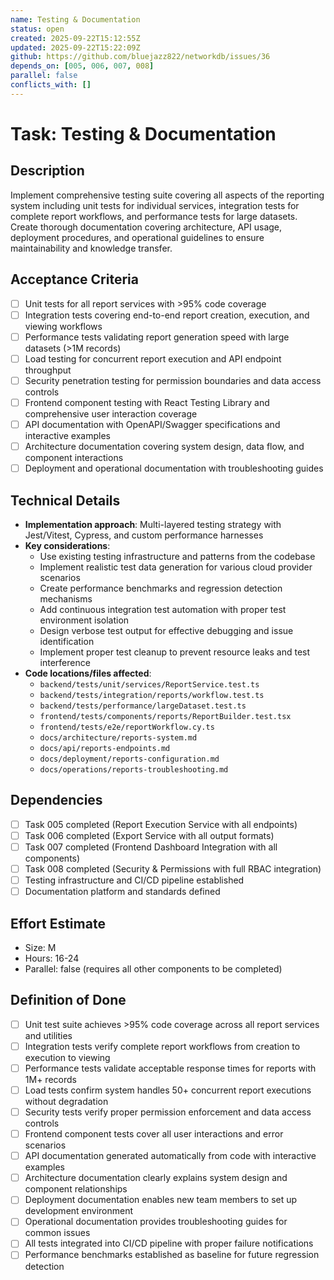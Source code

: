 ```yaml
---
name: Testing & Documentation
status: open
created: 2025-09-22T15:12:55Z
updated: 2025-09-22T15:22:09Z
github: https://github.com/bluejazz822/networkdb/issues/36
depends_on: [005, 006, 007, 008]
parallel: false
conflicts_with: []
---
```


# Task: Testing & Documentation

## Description
Implement comprehensive testing suite covering all aspects of the reporting system including unit tests for individual services, integration tests for complete report workflows, and performance tests for large datasets. Create thorough documentation covering architecture, API usage, deployment procedures, and operational guidelines to ensure maintainability and knowledge transfer.

## Acceptance Criteria
- [ ] Unit tests for all report services with >95% code coverage
- [ ] Integration tests covering end-to-end report creation, execution, and viewing workflows
- [ ] Performance tests validating report generation speed with large datasets (>1M records)
- [ ] Load testing for concurrent report execution and API endpoint throughput
- [ ] Security penetration testing for permission boundaries and data access controls
- [ ] Frontend component testing with React Testing Library and comprehensive user interaction coverage
- [ ] API documentation with OpenAPI/Swagger specifications and interactive examples
- [ ] Architecture documentation covering system design, data flow, and component interactions
- [ ] Deployment and operational documentation with troubleshooting guides

## Technical Details
- **Implementation approach**: Multi-layered testing strategy with Jest/Vitest, Cypress, and custom performance harnesses
- **Key considerations**:
  - Use existing testing infrastructure and patterns from the codebase
  - Implement realistic test data generation for various cloud provider scenarios
  - Create performance benchmarks and regression detection mechanisms
  - Add continuous integration test automation with proper test environment isolation
  - Design verbose test output for effective debugging and issue identification
  - Implement proper test cleanup to prevent resource leaks and test interference
- **Code locations/files affected**:
  - `backend/tests/unit/services/ReportService.test.ts`
  - `backend/tests/integration/reports/workflow.test.ts`
  - `backend/tests/performance/largeDataset.test.ts`
  - `frontend/tests/components/reports/ReportBuilder.test.tsx`
  - `frontend/tests/e2e/reportWorkflow.cy.ts`
  - `docs/architecture/reports-system.md`
  - `docs/api/reports-endpoints.md`
  - `docs/deployment/reports-configuration.md`
  - `docs/operations/reports-troubleshooting.md`

## Dependencies
- [ ] Task 005 completed (Report Execution Service with all endpoints)
- [ ] Task 006 completed (Export Service with all output formats)
- [ ] Task 007 completed (Frontend Dashboard Integration with all components)
- [ ] Task 008 completed (Security & Permissions with full RBAC integration)
- [ ] Testing infrastructure and CI/CD pipeline established
- [ ] Documentation platform and standards defined

## Effort Estimate
- Size: M
- Hours: 16-24
- Parallel: false (requires all other components to be completed)

## Definition of Done
- [ ] Unit test suite achieves >95% code coverage across all report services and utilities
- [ ] Integration tests verify complete report workflows from creation to execution to viewing
- [ ] Performance tests validate acceptable response times for reports with 1M+ records
- [ ] Load tests confirm system handles 50+ concurrent report executions without degradation
- [ ] Security tests verify proper permission enforcement and data access controls
- [ ] Frontend component tests cover all user interactions and error scenarios
- [ ] API documentation generated automatically from code with interactive examples
- [ ] Architecture documentation clearly explains system design and component relationships
- [ ] Deployment documentation enables new team members to set up development environment
- [ ] Operational documentation provides troubleshooting guides for common issues
- [ ] All tests integrated into CI/CD pipeline with proper failure notifications
- [ ] Performance benchmarks established as baseline for future regression detection
